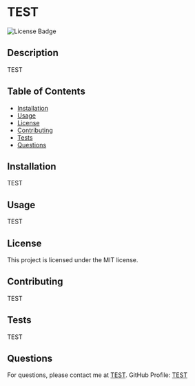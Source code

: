 # TEST
![License Badge](https://img.shields.io/badge/license-MIT-blue.svg)

## Description
TEST

## Table of Contents
- [Installation](#installation)
- [Usage](#usage)
- [License](#license)
- [Contributing](#contributing)
- [Tests](#tests)
- [Questions](#questions)

## Installation
TEST

## Usage
TEST

## License
This project is licensed under the MIT license.

## Contributing
TEST

## Tests
TEST

## Questions
For questions, please contact me at [TEST](mailto:TEST). 
GitHub Profile: [TEST](https://github.com/TEST)
